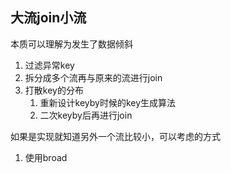 ## 大流join小流

本质可以理解为发生了数据倾斜

1. 过滤异常key
2. 拆分成多个流再与原来的流进行join
3. 打散key的分布
	1. 重新设计keyby时候的key生成算法
	2. 二次keyby后再进行join

如果是实现就知道另外一个流比较小，可以考虑的方式

1. 使用broad